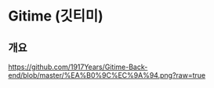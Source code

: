 # Gitime (깃티미)

## 개요
https://github.com/1917Years/Gitime-Back-end/blob/master/%EA%B0%9C%EC%9A%94.png?raw=true
